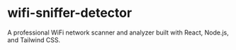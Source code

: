 # wifi-sniffer-detector
A professional WiFi network scanner and analyzer built with React, Node.js, and Tailwind CSS.
